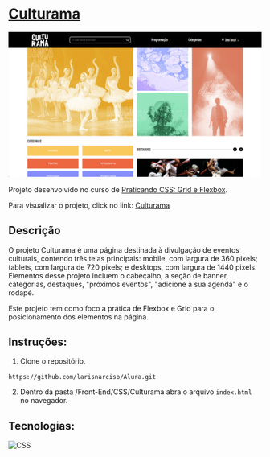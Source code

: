 # [Culturama](https://larisnarciso.github.io/Alura/Front-End/CSS/Culturama/index.html)

![Screenshot da tela inicial do Culturama](./assets/Culturama.png)

Projeto desenvolvido no curso de [Praticando CSS: Grid e Flexbox](https://cursos.alura.com.br/course/praticando-css-grid-flexbox).

Para visualizar o projeto, click no link: [Culturama](https://larisnarciso.github.io/Alura/Front-End/CSS/Culturama/index.html)

## Descrição

O projeto Culturama é uma página destinada à divulgação de eventos culturais, contendo três telas principais: mobile, com largura de 360 pixels; tablets, com largura de 720 pixels; e desktops, com largura de 1440 pixels. Elementos desse projeto incluem o cabeçalho, a seção de banner, categorias, destaques, "próximos eventos", "adicione à sua agenda" e o rodapé.

Este projeto tem como foco a prática de Flexbox e Grid para o posicionamento dos elementos na página.

## Instruções:

1. Clone o repositório.

```
https://github.com/larisnarciso/Alura.git
```

2. Dentro da pasta /Front-End/CSS/Culturama abra o arquivo `index.html` no navegador.

## Tecnologias:

![CSS](https://img.shields.io/badge/css-%2320232a.svg?style=for-the-badge&logo=css3&logoColor=%2361dafb)

